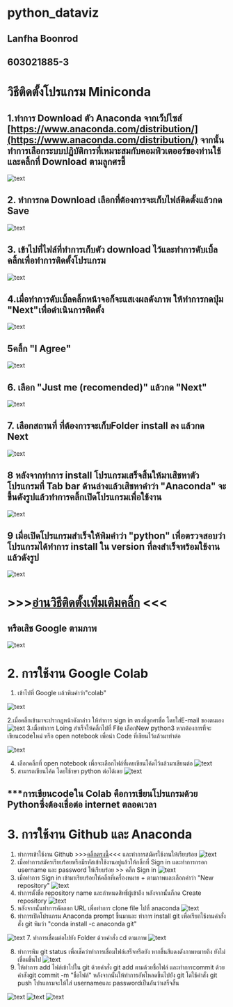 # python_dataviz

## Lanfha Boonrod
## 603021885-3
#  วิธีติดตั้งโปรแกรม Miniconda

## 1.ทำการ Download ตัว Anaconda จากเว็ปไซส์ [https://www.anaconda.com/distribution/](https://www.anaconda.com/distribution/) จากนั้นทำการเลือกระบบปฏิบัติการที่เหมาะสมกับคอมพิวเตออร์ของท่านใช้และคลิ้กที่ Download ตามลูกศรชี้

![text](image.jpg)
## 2. ทำการกด Download เลือกที่ต้องการจะเก็บไฟล์ติดตั้งแล้วกด Save
![text](image1.jpg)

## 3. เข้าไปที่ไฟล์ที่ทำการเก็บตัว download ไว้และทำการดับเบิ้ลคลิ้กเพื่อทำการติดตั้งโปรแกรม
![text](image2.jpg)

## 4.เมื่อทำการดับเบิ้ลคลิ้กหน้าจอก็จะแสเงผลดังภาพ ให้ทำการกดปุ่ม "Next"เพื่อดำเนินการติดตั้ง
![text](image3.jpg)
## 5คลิ้ก "I Agree"
![text](image4.jpg)
## 6. เลือก "Just me (recomended)" แล้วกด "Next"
![text](image5.jpg)
## 7. เลือกสถานที่ ที่ต้องการจะเก็บFolder install ลง แล้วกด Next

![text](image6.jpg)

## 8 หลังจากทำการ install โปรแกรมเสร็จสิ้นให้มาเสิชหาตัวโปรแกรมที่ Tab bar ด้านล่างแล้วเสิชหาคำว่า "Anaconda" จะขึ้นดังรูปแล้วทำการคลิ้กเปิดโปรแกรมเพื่อใช้งาน

![text](image7.jpg)
## 9 เมื่อเปิดโปรแกรมสำเร็จให้พิมคำว่า "python" เพื่อตรวจสอบว่าโปรแกรมได้ทำการ install ใน version ที่ลงสำเร็จพร้อมใช้งานแล้วดังรูป

![text](image8.jpg)

# >>>[อ่านวิธีติดตั้งเพิ่มเติมคลิ้ก](https://mindphp.com/%E0%B8%9A%E0%B8%97%E0%B9%80%E0%B8%A3%E0%B8%B5%E0%B8%A2%E0%B8%99%E0%B8%AD%E0%B8%AD%E0%B8%99%E0%B9%84%E0%B8%A5%E0%B8%99%E0%B9%8C/83-python/6755-install-python-anaconda-on-windows-10.html) <<<


## หรือเสิช Google ตามภาพ
![text](2020-01-05.png)

# 2. การใช้งาน Google Colab

1. เข้าไปที่ Google แล้วพิมคำว่า"colab"

![text](colab1.jpg)

2.เมื่อคลิ้กเข้ามาจะปรากฎหน้าดังกล่าว ให้ทำการ sign in ตรงที่ลูกศรชื่อ โดยใส่E-mail ของตนเอง
![text](colab2.jpg)
3.เมื่อทำการ Loing สำเร็จให้คลิ้กไปที่ File เลือกNew python3 หากต้องการที่จะเขียนcodeใหม่ หรือ open notebook เพื่อนำ Code ที่เขียนไว้แล้วมาทำต่อ

![text](colab3.jpg)

4. เลือกคลิ้กที่ open notebook เพื่อจะเลือกไฟล์ที่เคยเขียนโค้ดไว้แล้วมาเขียนต่อ
![text](colab4.jpg)
5. สามารถเขียนโค้ด โดยใช้าษา python ต่อได้เลย
![text](colab5.jpg)

## ***การเขียนcodeใน Colab คือการเขียนโปรแกรมด้วย Pythonซึ่งต้องเชื่อต่อ internet ตลอดเวลา

# 3. การใช้งาน Github และ Anaconda
1. ทำการเข้าใช้งาน Github >>>[คลิ้กตรงนี้](https://github.com/)<<< และทำการสมัครใช้งานให้เรียบร้อย
![text](github1.jpg)
2. เมื่อทำการสมัครเรียบร้อยหรือมีรหัสเข้าใช้งานอยู่แล้วให้กลิ้กที่ Sign in และทำการกรอก username และ password ให้เรียบร้อย >> คลิ้ก Sign in
![text](github2.jpg)
3. เมื่อทำการ Sign in เข้ามาเรียบร้อยให้คลิ้กที่เครื่องหมาย + ตามภาพและเลือกคำว่า "New repository"
![text](github3.jpg)
4. ทำการตั้งชื่อ repository name และกำหนดสิทธิ์ผู้เข้าถึง หลังจากนั้นก็กด Create repository
![text](github4.jpg)
5. หลังจากนั้นทำการคัดลอก URL เพื่อทำการ clone file ไปที่ anaconda
![text](github5.jpg)
6. ทำการเปิดโปรแกรม Anaconda prompt ขึ้นมาและ ทำการ install git เพื่อเรียกใช้งานคำสั่งสั่ง git พิมว่า "conda install -c anaconda git" 

![text](github8.jpg)
7. ทำการเชื่อมต่อไปยัง Folder ด้วยคำสั่ง cd ตามภาพ
![text](github7.jpg)

8. ทำการพิม git status เพื่อเช็คว่าทำการเชื่อมไฟล์เสร็จหรือยัง หากขึ้นสีแดงดังภาพหมายถึง ยังไม่เชื่อมขึ้นไป
![text](github9.jpg)
9. ให้ทำการ add ไฟล์เข้าไปใน git ด้วยคำสั่ง git add ตามด้วยชื่อไฟล์ และทำการcommit ด้วยคำสังgit commit -m "ชื่อไฟล์" หลังจากนั้นให้ทำการอัพโหลดขึ้นไปยัง git โดใช้คำสั่ง git push
โปรแกรมจะให้ใส่ usernameและ passwordเป็นอันว่าเสร็จสิ้น

![text](github10.jpg)
![text](github11.jpg)
![text](github12.jpg)




